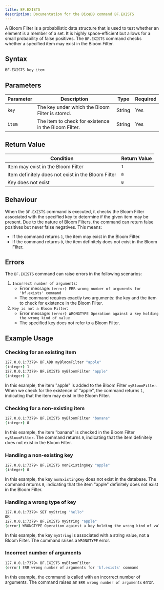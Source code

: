 ```yaml
---
title: BF.EXISTS
description: Documentation for the DiceDB command BF.EXISTS
---
```


A Bloom Filter is a probabilistic data structure that is used to test whether an element is a member of a set. It is highly space-efficient but allows for a small probability of false positives. The `BF.EXISTS` command checks whether a specified item may exist in the Bloom Filter.

## Syntax

```bash
BF.EXISTS key item
```

## Parameters

| Parameter | Description                                                                 | Type   | Required |
|-----------|-----------------------------------------------------------------------------|--------|----------|
| `key`     | The key under which the Bloom Filter is stored.                             | String | Yes      |
| `item`    | The item to check for existence in the Bloom Filter.                        | String | Yes      |


## Return Value

| Condition                                      | Return Value                                      |
|------------------------------------------------|---------------------------------------------------|
| Item may exist in the Bloom Filter             | `1`                                               |
| Item definitely does not exist in the Bloom Filter | `0`                                               |
| Key does not exist                             | `0`                                               |

## Behaviour

When the `BF.EXISTS` command is executed, it checks the Bloom Filter associated with the specified key to determine if the given item may be present. Due to the nature of Bloom Filters, the command can return false positives but never false negatives. This means:

- If the command returns `1`, the item may exist in the Bloom Filter.
- If the command returns `0`, the item definitely does not exist in the Bloom Filter.

## Errors

The `BF.EXISTS` command can raise errors in the following scenarios:
1. `Incorrect number of arguments`: 
    - Error message: `(error) ERR wrong number of arguments for 'bf.exists' command`
    - The command requires exactly two arguments: the key and the item to check for existence in the Bloom Filter.
2. `Key is not a Bloom Filter`:
    - Error message: `(error) WRONGTYPE Operation against a key holding the wrong kind of value`
    - The specified key does not refer to a Bloom Filter.


## Example Usage

### Checking for an existing item

```bash
127.0.0.1:7379> BF.ADD myBloomFilter "apple"
(integer) 1
127.0.0.1:7379> BF.EXISTS myBloomFilter "apple"
(integer) 1
```

In this example, the item "apple" is added to the Bloom Filter `myBloomFilter`. When we check for the existence of "apple", the command returns `1`, indicating that the item may exist in the Bloom Filter.

### Checking for a non-existing item

```bash
127.0.0.1:7379> BF.EXISTS myBloomFilter "banana"
(integer) 0
```

In this example, the item "banana" is checked in the Bloom Filter `myBloomFilter`. The command returns `0`, indicating that the item definitely does not exist in the Bloom Filter.

### Handling a non-existing key

```bash
127.0.0.1:7379> BF.EXISTS nonExistingKey "apple"
(integer) 0
```

In this example, the key `nonExistingKey` does not exist in the database. The command returns `0`, indicating that the item "apple" definitely does not exist in the Bloom Filter.

### Handling a wrong type of key

```bash
127.0.0.1:7379> SET myString "hello"
OK
127.0.0.1:7379> BF.EXISTS myString "apple"
(error) WRONGTYPE Operation against a key holding the wrong kind of value
```

In this example, the key `myString` is associated with a string value, not a Bloom Filter. The command raises a `WRONGTYPE` error.

### Incorrect number of arguments

```bash
127.0.0.1:7379> BF.EXISTS myBloomFilter
(error) ERR wrong number of arguments for 'bf.exists' command
```

In this example, the command is called with an incorrect number of arguments. The command raises an `ERR wrong number of arguments` error.
